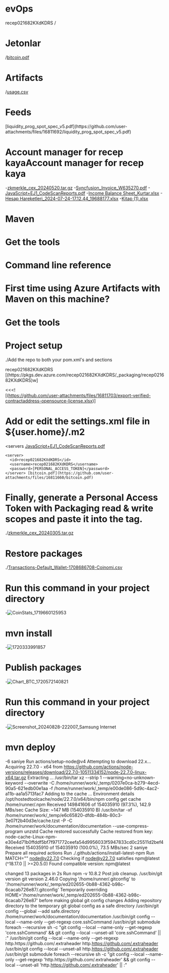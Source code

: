 # evOps
recep021682KXdKDRS
/
# Jetonlar
/[bitcoin.pdf](https://github.com/user-attachments/files/16811638/bitcoin.pdf)

# Artifacts
/[usage.csv](https://github.com/user-attachments/files/16811667/usage.csv)

# Feeds
<Search> [liquidity_prog_spot_spec_v5.pdf](https://github.com/user-attachments/files/16811692/liquidity_prog_spot_spec_v5.pdf)






# Account manager for recep kayaAccount manager for recep kaya
-[zkmerkle_cex_20240520.tar.gz](https://github.com/user-attachments/files/16811675/zkmerkle_cex_20240520.tar.gz)
-[Syncfusion_Invoice_W635270.pdf](https://github.com/user-attachments/files/16811674/Syncfusion_Invoice_W635270.pdf)
-[JavaScript+EJ1_CodeScanReports.pdf](https://github.com/user-attachments/files/16811673/JavaScript%2BEJ1_CodeScanReports.pdf)
-[Income Balance Sheet_Kurtar.xlsx](https://github.com/user-attachments/files/16811731/Income.Balance.Sheet_Kurtar.xlsx)
-[Hesap Hareketleri_2024-07-24-17.12.44_19688177.xlsx](https://github.com/user-attachments/files/16811730/Hesap.Hareketleri_2024-07-24-17.12.44_19688177.xlsx)
-[Kitap (1).xlsx](https://github.com/user-attachments/files/16811729/Kitap.1.xlsx)







# Maven


# Get the tools
# Command line reference
# First time using Azure Artifacts with Maven on this machine?

# Get the tools

# Project setup
./Add the repo to both your pom.xml's <repositories> and <distributionManagement> sections

<repository>
  <id>recep021682KXdKDRS</id>
  <url>
    [(https://pkgs.dev.azure.com/recep021682KXdKDRS/_packaging/recep021682KXdKDRS)w]
  </maven></v1></url>

  <<<!  
  [(https://github.com/user-attachments/files/16811703/export-verified-contractaddress-opensource-license.xlsx)]

>>>
  </snapshots>
</repository>

# Add or edit the settings.xml file in ${user.home}/.m2

<settings xmlns="http://maven.apache.org/SETTINGS/1.0.0"
          xmlns:xsi="http://www.w3.org/2001/XMLSchema-instance"
          xsi:schemaLocation="http://maven.apache.org/SETTINGS/1.0.0
                              https://maven.apache.org/xsd/settings-1.0.0.xsd">
  <servers [JavaScript+EJ1_CodeScanReports.pdf](https://github.com/user-attachments/files/16811651/JavaScript%2BEJ1_CodeScanReports.pdf)
>
    <server>
      <id>recep021682KXdKDRS</id>
      <username>recep021682KXdKDRS</username>
      <password>[PERSONAL_ACCESS_TOKEN]</password>
    </server> [bitcoin.pdf](https://github.com/user-attachments/files/16811660/bitcoin.pdf)

  </servers>
</settings>

# Finally, generate a Personal Access Token with Packaging read & write scopes and paste it into the <password> tag.
./[zkmerkle_cex_20240305.tar.gz](https://github.com/user-attachments/files/16811755/zkmerkle_cex_20240305.tar.gz)

# Restore packages
./[Transactions-Default_Wallet-1708686708-Coinomi.csv](https://github.com/user-attachments/files/16811771/Transactions-Default_Wallet-1708686708-Coinomi.csv)

# Run this command in your project directory
-![CoinStats_1719660125953](https://github.com/user-attachments/assets/c259e2a9-e20c-4ec0-aae3-87a432ded5f1)

# mvn install
-![1720333991857](https://github.com/user-attachments/assets/590cdcdb-ee4d-4617-85b1-541f7bf42d54)

# Publish packages
-![Chart_BTC_1720572140821](https://github.com/user-attachments/assets/1df1215f-cc50-4f88-a0b6-3b29bc2df19b)

# Run this command in your project directory
-![Screenshot_20240828-222007_Samsung Internet](https://github.com/user-attachments/assets/9ad79665-6ca4-4e18-a74b-44c1b10ff021)

# mvn deploy
-6 saniye
Run actions/setup-node@v4
Attempting to download 22.x...
Acquiring 22.7.0 - x64 from https://github.com/actions/node-versions/releases/download/22.7.0-10511334152/node-22.7.0-linux-x64.tar.gz
Extracting ...
/usr/bin/tar xz --strip 1 --warning=no-unknown-keyword --overwrite -C /home/runner/work/_temp/0207e0ca-b279-4ecd-90a5-621edb00e1aa -f /home/runner/work/_temp/e00de086-5d9c-4ac2-a11b-aa1a5713fac7
Adding to the cache ...
Environment details
/opt/hostedtoolcache/node/22.7.0/x64/bin/npm config get cache
/home/runner/.npm
Received 149841606 of 154035910 (97.3%), 142.9 MBs/sec
Cache Size: ~147 MB (154035910 B)
/usr/bin/tar -xf /home/runner/work/_temp/e6c65820-dfdb-484b-80c3-3e07f2b40d3e/cache.tzst -P -C /home/runner/work/documentation/documentation --use-compress-program unzstd
Cache restored successfully
Cache restored from key: node-cache-Linux-npm-e30e4d71b0ffddf5bf7f971772ceefa54d9956033f5947833cd0c25511d2bef4
Received 154035910 of 154035910 (100.0%), 73.5 MBs/sec
2 saniye
Prepare all required actions
Run ./.github/actions/install-latest-npm
Run MATCH=""
node@v22.7.0
Checking if node@v22.7.0 satisfies npm@latest (^18.17.0 || >=20.5.0)
Found compatible version: npm@latest

changed 13 packages in 2s
Run npm -v
10.8.2
Post job cleanup.
/usr/bin/git version
git version 2.46.0
Copying '/home/runner/.gitconfig' to '/home/runner/work/_temp/ed202655-0b88-4362-b98c-6cacab726e87/.gitconfig'
Temporarily overriding HOME='/home/runner/work/_temp/ed202655-0b88-4362-b98c-6cacab726e87' before making global git config changes
Adding repository directory to the temporary git global config as a safe directory
/usr/bin/git config --global --add safe.directory /home/runner/work/documentation/documentation
/usr/bin/git config --local --name-only --get-regexp core\.sshCommand
/usr/bin/git submodule foreach --recursive sh -c "git config --local --name-only --get-regexp 'core\.sshCommand' && git config --local --unset-all 'core.sshCommand' || :"
/usr/bin/git config --local --name-only --get-regexp http\.https\:\/\/github\.com\/\.extraheader
http.https://github.com/.extraheader
/usr/bin/git config --local --unset-all http.https://github.com/.extraheader
/usr/bin/git submodule foreach --recursive sh -c "git config --local --name-only --get-regexp 'http\.https\:\/\/github\.com\/\.extraheader' && git config --local --unset-all 'http.https://github.com/.extraheader' || :"

